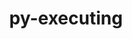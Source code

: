 ---
title: "py-executing"
layout: cache
categories: [package, v0.19]
meta: {"versions": ["1.1.0"], "compilers": ["gcc@=11.1.0", "oneapi@=2022.1.0"], "oss": ["ubuntu20.04"], "platforms": ["linux"], "targets": ["x86_64"], "stacks": ["e4s", "e4s-oneapi"], "num_specs": 4, "num_specs_by_stack": {"e4s": 3, "e4s-oneapi": 1}}
spec_details: [{"hash": "7cfl4fztls5n4woizouxq26tx35j7ztn", "compiler": "gcc@=11.1.0", "versions": ["1.1.0"], "os": "ubuntu20.04", "platform": "linux", "target": "x86_64", "variants": ["build_system=python_pip"], "stacks": ["e4s"], "size": "-", "tarball": "https://binaries.spack.io/releases/v0.19/build_cache/linux-ubuntu20.04-x86_64/gcc-11.1.0/py-executing-1.1.0/linux-ubuntu20.04-x86_64-gcc-11.1.0-py-executing-1.1.0-7cfl4fztls5n4woizouxq26tx35j7ztn.spack"}, {"hash": "b4defhuekwrb4jtz4qo34k3qcf4n7mz7", "compiler": "gcc@=11.1.0", "versions": ["1.1.0"], "os": "ubuntu20.04", "platform": "linux", "target": "x86_64", "variants": ["build_system=python_pip"], "stacks": ["e4s"], "size": "-", "tarball": "https://binaries.spack.io/releases/v0.19/build_cache/linux-ubuntu20.04-x86_64/gcc-11.1.0/py-executing-1.1.0/linux-ubuntu20.04-x86_64-gcc-11.1.0-py-executing-1.1.0-b4defhuekwrb4jtz4qo34k3qcf4n7mz7.spack"}, {"hash": "yapq2u4y5v2hxo7hfabdj4usy3dwyte5", "compiler": "gcc@=11.1.0", "versions": ["1.1.0"], "os": "ubuntu20.04", "platform": "linux", "target": "x86_64", "variants": ["build_system=python_pip"], "stacks": ["e4s"], "size": "-", "tarball": "https://binaries.spack.io/releases/v0.19/build_cache/linux-ubuntu20.04-x86_64/gcc-11.1.0/py-executing-1.1.0/linux-ubuntu20.04-x86_64-gcc-11.1.0-py-executing-1.1.0-yapq2u4y5v2hxo7hfabdj4usy3dwyte5.spack"}, {"hash": "xyqcjlod2uzzwr7v3xsbnv7gffmg267j", "compiler": "oneapi@=2022.1.0", "versions": ["1.1.0"], "os": "ubuntu20.04", "platform": "linux", "target": "x86_64", "variants": ["build_system=python_pip"], "stacks": ["e4s-oneapi"], "size": "-", "tarball": "https://binaries.spack.io/releases/v0.19/build_cache/linux-ubuntu20.04-x86_64/oneapi-2022.1.0/py-executing-1.1.0/linux-ubuntu20.04-x86_64-oneapi-2022.1.0-py-executing-1.1.0-xyqcjlod2uzzwr7v3xsbnv7gffmg267j.spack"}]
---